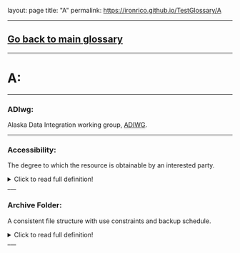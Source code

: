 layout: page
title: "A"
permalink: https://ironrico.github.io/TestGlossary/A
___


## [Go back to main glossary](https://ironrico.github.io/TestGlossary/)

___




# **A:** 
___
 

### **ADIwg:** 
Alaska Data Integration working group, [ADIWG](https://www.adiwg.org/).
___
 

### **Accessibility:** 
The degree to which the resource is obtainable by an interested party.
<details>
  <summary>Click to read full definition!</summary>
<p>
The degree to which the resource is obtainable by an interested party. Direct access without constraint would be the most accessible (e.g., resources that may be downloaded without requiring a login), whereas resources that require third-party intervention would be less accessible. [ug] 
</p>
</details>
___


### **Archive Folder:** 
A consistent file structure with use constraints and backup schedule.
<details>
  <summary>Click to read full definition!</summary>
<p>
A consistent file structure with use constraints and backup schedule that houses the definitive record of a project’s data resources. Products in the archive folder are the subject of metadata records and are the versions intended for use and dissemination. Contrast with working folder.
</p>
</details>
___

